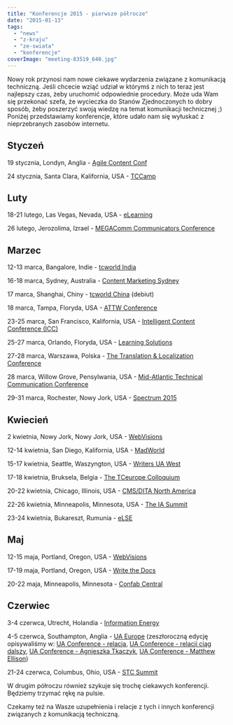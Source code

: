 ```yaml
---
title: "Konferencje 2015 - pierwsze półrocze"
date: "2015-01-13"
tags:
  - "news"
  - "z-kraju"
  - "ze-swiata"
  - "konferencje"
coverImage: "meeting-83519_640.jpg"
---
```


Nowy rok przynosi nam nowe ciekawe wydarzenia związane z komunikacją techniczną.
Jeśli chcecie wziąć udział w którymś z nich to teraz jest najlepszy czas, żeby
uruchomić odpowiednie procedury. Może uda Wam się przekonać szefa, że wycieczka
do Stanów Zjednoczonych to dobry sposób, żeby poszerzyć swoją wiedzę na temat
komunikacji technicznej ;) Poniżej przedstawiamy konferencje, które udało nam
się wyłuskać z nieprzebranych zasobów internetu.

## Styczeń

19 stycznia, Londyn, Anglia -
[Agile Content Conf](https://agilecontentconf.com/)

24 stycznia, Santa Clara, Kalifornia, USA - [TCCamp](http://www.tccamp.org/)

## Luty

18-21 lutego, Las Vegas, Nevada, USA
- [eLearning](http://www.itcnetwork.org/elearning-conference.html)

26 lutego, Jerozolima, Izrael -
[MEGAComm Communicators Conference](http://www.megacomm.org/)

## Marzec

12-13 marca, Bangalore, Indie
- [tcworld India](http://conferences.tekom.de/tcworld-india-2015/)

16-18 marca, Sydney, Australia -
[Content Marketing Sydney](http://www.sydneycontentmarketingworld.com/)

17 marca, Shanghai, Chiny -
[tcworld China](http://conferences.tekom.de/tcworld-china-2015/) (debiut)

18 marca, Tampa, Floryda, USA - [ATTW Conference](http://attw.org/conference)

23-25 marca, San Francisco, Kalifornia, USA -
[Intelligent Content Conference (ICC)](http://www.intelligentcontentconference.com/)[](http://www.eiseverywhere.com/ehome/69264/135697/)

25-27 marca, Orlando, Floryda, USA
- [Learning Solutions](http://www.learningsolutionsmag.com/lscon/content/3600/learning-solutions-2015-conference--expo--home/)

27-28 marca, Warszawa, Polska -
[The Translation & Localization Conference](http://www.translation-conference.com/)

28 marca, Willow Grove, Pensylwania, USA -
[Mid-Atlantic Technical Communication Conference](http://www.stcpmc.org/conference/)

29-31 marca, Rochester, Nowy Jork, USA -
[Spectrum 2015](http://spectrum.stc-rochester.org/about/)

## Kwiecień

2 kwietnia, Nowy Jork, Nowy Jork, USA -
[WebVisions](http://www.webvisionsevent.com/new-york/)

12-14 kwietnia, San Diego, Kalifornia, USA
- [MadWorld](http://www.madcapsoftware.com/events/madworld/)

15-17 kwietnia, Seattle, Waszyngton, USA
- [Writers UA West](http://west.writersua.com/)

17-18 kwietnia, Bruksela, Belgia -
[The TCeurope Colloquium](http://www.istc.org.uk/services-and-events/events/tceurope/)

20-22 kwietnia, Chicago, Illinois, USA -
[CMS/DITA North America](http://www.cm-strategies.com/2015/index.htm)

22-26 kwietnia, Minneapolis, Minnesota, USA -
[The IA Summit](http://www.iasummit.org/)

23-24 kwietnia, Bukareszt, Rumunia - [eLSE](http://elseconference.eu/)

## Maj

12-15 maja, Portland, Oregon, USA -
[WebVisions](http://www.webvisionsevent.com/portland/)

17-19 maja, Portland, Oregon, USA
- [Write the Docs](http://www.writethedocs.org/conf/na/2015/)

20-22 maja, Minneapolis, Minnesota -
[Confab Central](http://confabevents.com/events/central/)

## Czerwiec

3-4 czerwca, Utrecht, Holandia -
[Information Energy](http://informationenergy.org/2015/?lang=en)

4-5 czerwca, Southampton, Anglia
- [UA Europe](http://www.uaconference.eu/) (zeszłoroczną edycję opisywaliśmy w:
[UA Conference - relacja](http://techwriter.pl/ua-conference-relacja/),
[UA Conference - relacji ciąg dalszy](http://techwriter.pl/ua-conference-relacji-ciag-dalszy/),
[UA Conference - Agnieszka Tkaczyk](http://techwriter.pl/ua-conference-agnieszka-tkaczyk/),
[UA Conference - Matthew Ellison](http://techwriter.pl/ua-conference-matthew-ellison/))

21-24 czerwca, Columbus, Ohio, USA - [STC Summit](http://summit.stc.org/)

W drugim półroczu również szykuje się trochę ciekawych konferencji. Będziemy
trzymać rękę na pulsie.

Czekamy też na Wasze uzupełnienia i relacje z tych i innych konferencji
związanych z komunikacją techniczną.
